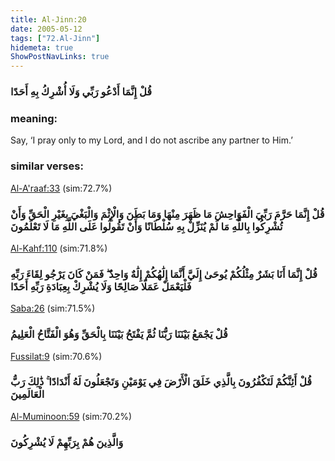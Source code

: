 ```yaml
---
title: Al-Jinn:20
date: 2005-05-12
tags: ["72.Al-Jinn"]
hidemeta: true 
ShowPostNavLinks: true 
---
```

### قُلْ إِنَّمَا أَدْعُو رَبِّي وَلَا أُشْرِكُ بِهِ أَحَدًا
### meaning: 
Say, ‘I pray only to my Lord, and I do not ascribe any partner to Him.’
### similar verses: 

[Al-A'raaf:33](/7/33) (sim:72.7%)

### قُلْ إِنَّمَا حَرَّمَ رَبِّيَ الْفَوَاحِشَ مَا ظَهَرَ مِنْهَا وَمَا بَطَنَ وَالْإِثْمَ وَالْبَغْيَ بِغَيْرِ الْحَقِّ وَأَنْ تُشْرِكُوا بِاللَّهِ مَا لَمْ يُنَزِّلْ بِهِ سُلْطَانًا وَأَنْ تَقُولُوا عَلَى اللَّهِ مَا لَا تَعْلَمُونَ

[Al-Kahf:110](/18/110) (sim:71.8%)

### قُلْ إِنَّمَا أَنَا بَشَرٌ مِثْلُكُمْ يُوحَىٰ إِلَيَّ أَنَّمَا إِلَٰهُكُمْ إِلَٰهٌ وَاحِدٌ ۖ فَمَنْ كَانَ يَرْجُو لِقَاءَ رَبِّهِ فَلْيَعْمَلْ عَمَلًا صَالِحًا وَلَا يُشْرِكْ بِعِبَادَةِ رَبِّهِ أَحَدًا

[Saba:26](/34/26) (sim:71.5%)

### قُلْ يَجْمَعُ بَيْنَنَا رَبُّنَا ثُمَّ يَفْتَحُ بَيْنَنَا بِالْحَقِّ وَهُوَ الْفَتَّاحُ الْعَلِيمُ

[Fussilat:9](/41/9) (sim:70.6%)

### قُلْ أَئِنَّكُمْ لَتَكْفُرُونَ بِالَّذِي خَلَقَ الْأَرْضَ فِي يَوْمَيْنِ وَتَجْعَلُونَ لَهُ أَنْدَادًا ۚ ذَٰلِكَ رَبُّ الْعَالَمِينَ

[Al-Muminoon:59](/23/59) (sim:70.2%)

### وَالَّذِينَ هُمْ بِرَبِّهِمْ لَا يُشْرِكُونَ

